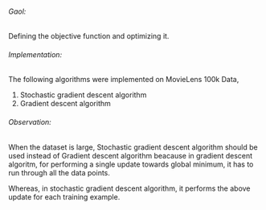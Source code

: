 ###### Gaol:
Defining the objective function and optimizing it.

###### Implementation:
The following algorithms were implemented on MovieLens 100k Data,

1. Stochastic gradient descent algorithm
2. Gradient descent algorithm

###### Observation:
When the dataset is large, Stochastic gradient descent algorithm should be used instead of Gradient descent algorithm beacause in gradient descent algoritm, for performing a single update towards global minimum, it has to run through all the data points.

Whereas, in stochastic gradient descent algorithm, it performs the above update for each training example.
